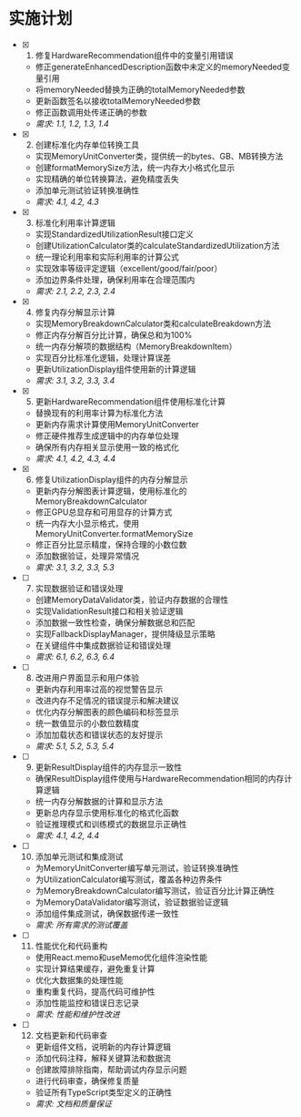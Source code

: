 # 实施计划

- [x] 1. 修复HardwareRecommendation组件中的变量引用错误



  - 修正generateEnhancedDescription函数中未定义的memoryNeeded变量引用
  - 将memoryNeeded替换为正确的totalMemoryNeeded参数
  - 更新函数签名以接收totalMemoryNeeded参数
  - 修正函数调用处传递正确的参数
  - _需求: 1.1, 1.2, 1.3, 1.4_

- [x] 2. 创建标准化内存单位转换工具





  - 实现MemoryUnitConverter类，提供统一的bytes、GB、MB转换方法
  - 创建formatMemorySize方法，统一内存大小格式化显示
  - 实现精确的单位转换算法，避免精度丢失
  - 添加单元测试验证转换准确性
  - _需求: 4.1, 4.2, 4.3_

- [x] 3. 标准化利用率计算逻辑








  - 实现StandardizedUtilizationResult接口定义
  - 创建UtilizationCalculator类的calculateStandardizedUtilization方法
  - 统一理论利用率和实际利用率的计算公式
  - 实现效率等级评定逻辑（excellent/good/fair/poor）
  - 添加边界条件处理，确保利用率在合理范围内
  - _需求: 2.1, 2.2, 2.3, 2.4_

- [x] 4. 修复内存分解显示计算













  - 实现MemoryBreakdownCalculator类和calculateBreakdown方法
  - 修正内存分解百分比计算，确保总和为100%
  - 统一内存分解项的数据结构（MemoryBreakdownItem）
  - 实现百分比标准化逻辑，处理计算误差
  - 更新UtilizationDisplay组件使用新的计算逻辑
  - _需求: 3.1, 3.2, 3.3, 3.4_

- [x] 5. 更新HardwareRecommendation组件使用标准化计算





  - 替换现有的利用率计算为标准化方法
  - 更新内存需求计算使用MemoryUnitConverter
  - 修正硬件推荐生成逻辑中的内存单位处理
  - 确保所有内存相关显示使用一致的格式化
  - _需求: 4.1, 4.2, 4.3, 4.4_

- [x] 6. 修复UtilizationDisplay组件的内存分解显示






  - 更新内存分解图表计算逻辑，使用标准化的MemoryBreakdownCalculator
  - 修正GPU总显存和可用显存的计算方式
  - 统一内存大小显示格式，使用MemoryUnitConverter.formatMemorySize
  - 修正百分比显示精度，保持合理的小数位数
  - 添加数据验证，处理异常情况
  - _需求: 3.1, 3.2, 3.3, 5.3_

- [ ] 7. 实现数据验证和错误处理
  - 创建MemoryDataValidator类，验证内存数据的合理性
  - 实现ValidationResult接口和相关验证逻辑
  - 添加数据一致性检查，确保分解数据总和匹配
  - 实现FallbackDisplayManager，提供降级显示策略
  - 在关键组件中集成数据验证和错误处理
  - _需求: 6.1, 6.2, 6.3, 6.4_

- [ ] 8. 改进用户界面显示和用户体验
  - 更新内存利用率过高的视觉警告显示
  - 改进内存不足情况的错误提示和解决建议
  - 优化内存分解图表的颜色编码和标签显示
  - 统一数值显示的小数位数精度
  - 添加加载状态和错误状态的友好提示
  - _需求: 5.1, 5.2, 5.3, 5.4_

- [ ] 9. 更新ResultDisplay组件的内存显示一致性
  - 确保ResultDisplay组件使用与HardwareRecommendation相同的内存计算逻辑
  - 统一内存分解数据的计算和显示方法
  - 更新总内存显示使用标准化的格式化函数
  - 验证推理模式和训练模式的数据显示正确性
  - _需求: 4.1, 4.2, 4.4_

- [ ] 10. 添加单元测试和集成测试
  - 为MemoryUnitConverter编写单元测试，验证转换准确性
  - 为UtilizationCalculator编写测试，覆盖各种边界条件
  - 为MemoryBreakdownCalculator编写测试，验证百分比计算正确性
  - 为MemoryDataValidator编写测试，验证数据验证逻辑
  - 添加组件集成测试，确保数据传递一致性
  - _需求: 所有需求的测试覆盖_

- [ ] 11. 性能优化和代码重构
  - 使用React.memo和useMemo优化组件渲染性能
  - 实现计算结果缓存，避免重复计算
  - 优化大数据集的处理性能
  - 重构重复代码，提高代码可维护性
  - 添加性能监控和错误日志记录
  - _需求: 性能和维护性改进_

- [ ] 12. 文档更新和代码审查
  - 更新组件文档，说明新的内存计算逻辑
  - 添加代码注释，解释关键算法和数据流
  - 创建故障排除指南，帮助调试内存显示问题
  - 进行代码审查，确保修复质量
  - 验证所有TypeScript类型定义的正确性
  - _需求: 文档和质量保证_